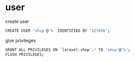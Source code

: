 # user

create user
```sh
CREATE USER 'shop'@'%' IDENTIFIED BY '123456';
```

give privileges
```sh
GRANT ALL PRIVILEGES ON `laravel-shop`.* TO 'shop'@'%';
FLUSH PRIVILEGES;
```